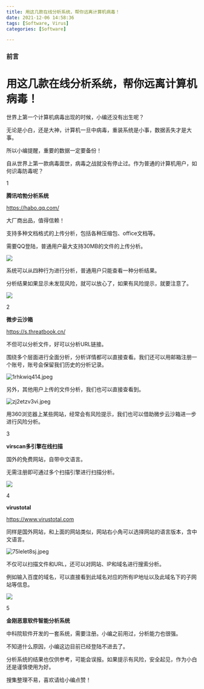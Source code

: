 ```yaml
---
title: 用这几款在线分析系统，帮你远离计算机病毒！
date: 2021-12-06 14:58:36
tags: [Software, Virus]
categories: [Software]

---
```


 ### 前言

用这几款在线分析系统，帮你远离计算机病毒！
=====================

世界上第一个计算机病毒出现的时候，小编还没有出生呢？

无论是小白，还是大神，计算机一旦中病毒，重装系统是小事，数据丢失才是大事。

所以小编提醒，重要的数据一定要备份！

自从世界上第一款病毒面世，病毒之战就没有停止过。作为普通的计算机用户，如何识毒防毒呢？

1

**腾讯哈勃分析系统**

<https://habo.qq.com/>

大厂商出品，值得信赖！

支持多种文档格式的上传分析，包括各种压缩包、office文档等。

需要QQ登陆，普通用户最大支持30MB的文件的上传分析。

![](https://s2.loli.net/2023/07/03/l32bMQqUgwenRtX.jpg)

系统可以从四种行为进行分析，普通用户只能查看一种分析结果。

分析结果如果显示未发现风险，就可以放心了，如果有风险提示，就要注意了。

![](https://s2.loli.net/2023/07/03/i1PAcnMC9Eefh3Q.jpg)

2

**微步云沙箱**

https://s.threatbook.cn/

不但可以分析文件，好可以分析URL链接。

围绕多个层面进行全面分析，分析详情都可以直接查看。我们还可以用邮箱注册一个账号，账号会保留我们历史的分析记录。

![1rhkwiq414.jpeg](https://s2.loli.net/2023/07/03/qgXvz1cA7IZnDlu.jpg)

另外，其他用户上传的文件分析，我们也可以直接查看到。

![zj2etzv3vi.jpeg](https://s2.loli.net/2023/07/03/IYoeB23y574vblJ.jpg)

用360浏览器上某些网站，经常会有风险提示，我们也可以借助微步云沙箱进一步进行风险分析。

3

**virscan多引擎在线扫描**

国外的免费网站，自带中文语言。

无需注册即可通过多个扫描引擎进行扫描分析。

![](https://s2.loli.net/2023/07/03/bEpy41tlgf8Iaih.jpg)

4

**virustotal**

https://www.virustotal.com

同样是国外网站，和上面的网站类似，网站右小角可以选择网站的语言版本，含中文语言。

![75lelet8sj.jpeg](https://s2.loli.net/2023/07/03/MeCj724f9Llu3zq.jpg)

不仅可以扫描文件和URL，还可以对网站、IP和域名进行搜索分析。

例如输入百度的域名，可以直接看到此域名对应的所有IP地址以及此域名下的子网站等信息。

![](https://s2.loli.net/2023/07/03/UzHM1YBXAFa9yDQ.jpg)

5

**金刚恶意软件智能分析系统**

中科院软件开发的一套系统，需要注册。小编之前用过，分析能力也很强。

不知道什么原因，小编这边目前已经登陆不进去了。

分析系统的结果也仅供参考，可能会误报。如果提示有风险，安全起见，作为小白还是谨慎使用为好。

搜集整理不易，喜欢请给小编点赞！